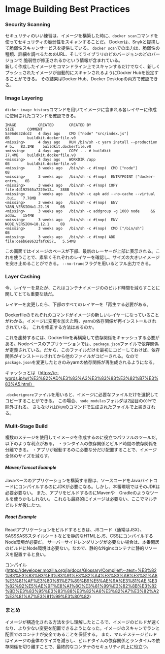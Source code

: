 # Image Building Best Practices

### Security Scanning

セキュリティのいい練習は、イメージを構築した時に、```docker scan```コマンドを使ってセキュリティの脆弱性をスキャンすることだ。
Dockerは、Snykと提携して脆弱性スキャンサービスを提供している。
```docker scan```での出力は、脆弱性の種類、詳細を調べるためのURL、そしてライブラリのどのバージョンのどのバージョンで
脆弱性が修正されるかという情報が含まれている。
<br>
新しく作成したイメージをコマンドライン上でスキャンするだけでなく、新しくプッシュされたイメージが自動的にスキャンされるようにDocker Hubを設定することができる。
その結果はDocker Hub、Docker Desktopの両方で確認できる。

### Image Layering

```dicker image history```コマンドを用いてイメージに含まれる各レイヤーに作成に使用されたコマンドを確認できる。
```
IMAGE          CREATED       CREATED BY                                      SIZE      COMMENT
5a96d632dcd2   4 days ago    CMD ["node" "src/index.js"]                     0B        buildkit.dockerfile.v0
<missing>      4 days ago    RUN /bin/sh -c yarn install --production # b…   83.1MB    buildkit.dockerfile.v0
<missing>      4 days ago    COPY . . # buildkit                             17.4MB    buildkit.dockerfile.v0
<missing>      4 days ago    WORKDIR /app                                    0B        buildkit.dockerfile.v0
<missing>      3 weeks ago   /bin/sh -c #(nop)  CMD ["node"]                 0B        
<missing>      3 weeks ago   /bin/sh -c #(nop)  ENTRYPOINT ["docker-entry…   0B        
<missing>      3 weeks ago   /bin/sh -c #(nop) COPY file:4d192565a7220e13…   388B      
<missing>      3 weeks ago   /bin/sh -c apk add --no-cache --virtual .bui…   7.78MB    
<missing>      3 weeks ago   /bin/sh -c #(nop)  ENV YARN_VERSION=1.22.19     0B        
<missing>      3 weeks ago   /bin/sh -c addgroup -g 1000 node     && addu…   154MB     
<missing>      3 weeks ago   /bin/sh -c #(nop)  ENV NODE_VERSION=18.12.1     0B        
<missing>      3 weeks ago   /bin/sh -c #(nop)  CMD ["/bin/sh"]              0B        
<missing>      3 weeks ago   /bin/sh -c #(nop) ADD file:ceeb6e8632fafc657…   5.54MB    

```
この画面ではイメージのベースが下部、最新のレーヤーが上部に表示される。これを使うことで、素早くそれぞれのレイヤーを確認し、サイズの大きいイメージを突き止めることができる。
```--no-trunc```フラグを用いるとフル出力できる。

### Layer Cashing

今、レイヤーを見たが、これはコンテナイメージののビルド時間を減らすことに関してとても重要な話だ。<br>

レイヤーを変更したら、下部のすべてのレイヤーを「再生する必要がある。

Dockerfileのそれぞれのコマンドがイメージの新しいレイヤーになっていることがわかる。イメージに変更を加えた時、yarnの依存関係が再インストールされされている。
これを修正する方法はあるのか。<br>

これを趨勢するには、Dockerfileを再構築して依存関係をキャッシュする必要がある。Nodeベースのアプリケーションでは、```package.json```ファイルで依存関係が定義されている。だから、このファイルだけを最初にコピーしておけば、依存関係がインストールされてから他のファイルがコピーされる。なので```package.json```を変更したときのみyarnの依存関係が再生成されるようになる。<br>

キャッシュとは（https://e-words.jp/w/%E3%82%AD%E3%83%A3%E3%83%83%E3%82%B7%E3%83%A5.html）<br>

```.dockerignore```ファイルを用いると、イメージに必要なファイルだけを選択してコピーすることができる。
この場合、```node_modules```フォルダは2回目の```COPY```で除外される。
さもなければ```RUN```のコマンドで生成されたファイルで上書きされる。

### Mulit-Stage Build

複数のステージを使用してイメージを作成するのに役立つパワフルのツールだ。以下のような利点がある。
・ランタイムの依存関係とビルド時間の依存関係を分離できる。
・アプリが起動するのに必要な分だけ配置することで、イメージ全体のサイズを減らす。

##### Maven/Tomcat Example

Javaベースのアプリケーションを構築する際は、ソースコードをJavaバイトコードにコンパイルするのにJDKが必要になる。しかし、本番環境ではそのJDKは必要必要ない。
また、アプリをビルドするのにMavenや　Gradleのようなツールを使うかもしれない。
これらも最終的にイメージは必要ない、ここでマルチビルドが役にたつ。

##### React Example

Reactアプリケーションをビルドするときは、JSコード（通常はJSX）、SASSSASSスタイルシートなどを静的なHTMLとJS、CSSにコンパイルするNode環境が必要だ。
サーバーサイドレンダリングが必要ない場合は、本番閑居のビルドにNode環境は必要ない。なので、静的なNginxコンテナに静的リソースを配置すると良い。


コンパイル(https://developer.mozilla.org/ja/docs/Glossary/Compile#:~:text=%E3%82%B3%E3%83%B3%E3%83%91%E3%82%A4%E3%83%AB%E3%81%A8%E3%81%AF%E3%80%81%E7%89%B9%E5%AE%9A%E3%81%AE,%E3%82%92%E5%AE%9F%E8%A1%8C%E3%81%99%E3%82%8B%E3%82%BD%E3%83%95%E3%83%88%E3%82%A6%E3%82%A7%E3%82%A2%E3%81%A7%E3%81%99%E3%80%82)

### まとめ

イメージが構造化される方法を少し理解したところで、イメージのビルドが速くなり、より少ない変更を配置できるようになった。イメージのスキャンでランと配置でのコンテナが安全であることを保証する。
また、マルチステージビルドはイメージの全体のサイズを減らし、ビルドタイムの依存関係とランタイムの依存関係を切り離すことで、最終的なコンテナのセキュリティ向上に役立つ。


